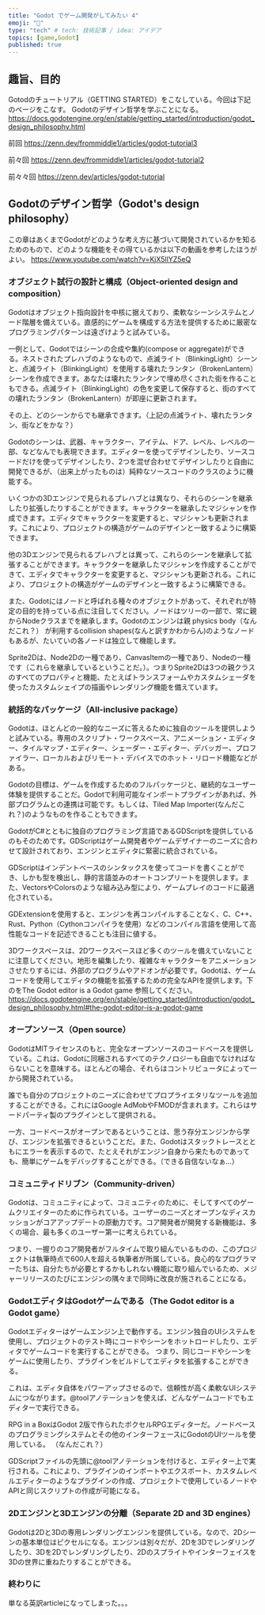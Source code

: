 ```yaml
---
title: "Godot でゲーム開発がしてみたい 4"
emoji: "🤖"
type: "tech" # tech: 技術記事 / idea: アイデア
topics: [game,Godot]
published: true
---
```


## 趣旨、目的

Gotodのチュートリアル（GETTING STARTED）をこなしている。今回は下記のページをこなす。
Godotのデザイン哲学を学ぶことになる。
https://docs.godotengine.org/en/stable/getting_started/introduction/godot_design_philosophy.html


前回
https://zenn.dev/frommiddle1/articles/godot-tutorial3

前々回
https://zenn.dev/frommiddle1/articles/godot-tutorial2

前々々回
https://zenn.dev/articles/godot-tutorial


## Godotのデザイン哲学（Godot's design philosophy）
この章はあくまでGodotがどのような考え方に基づいて開発されているかを知るためのもので、どのような機能をその得ているかは以下の動画を参考したほうがよい。
https://www.youtube.com/watch?v=KjX5llYZ5eQ

### オブジェクト試行の設計と構成（Object-oriented design and composition）
Godotはオブジェクト指向設計を中核に据えており、柔軟なシーンシステムとノード階層を備えている。直感的にゲームを構成する方法を提供するために厳密なプログラミングパターンは遠ざけようと試みている。
  
一例として、Godotではシーンの合成や集約(compose or aggregate)ができる。ネストされたプレハブのようなもので、点滅ライト（BlinkingLight）シーンと、点滅ライト（BlinkingLight）を使用する壊れたランタン（BrokenLantern）シーンを作成できます。あなたは壊れたランタンで埋め尽くされた街を作ることもできる。点滅ライト（BlinkingLight）の色を変更して保存すると、街のすべての壊れたランタン（BrokenLantern）が即座に更新されます。

その上、どのシーンからでも継承できます。（上記の点滅ライト、壊れたランタン、街などをかな？）

Godotのシーンは、武器、キャラクター、アイテム、ドア、レベル、レベルの一部、などなんでも表現できます。エディターを使ってデザインしたり、ソースコードだけを使ってデザインしたり、2つを混ぜ合わせてデザインしたりと自由に開発できるが、（出来上がったものは）純粋なソースコードのクラスのように機能する。

いくつかの3Dエンジンで見られるプレハブとは異なり、それらのシーンを継承したり拡張したりすることができます。キャラクターを継承したマジシャンを作成できます。エディタでキャラクターを変更すると、マジシャンも更新されます。これにより、プロジェクトの構造がゲームのデザインと一致するように構築できます。

他の3Dエンジンで見られるプレハブとは異って、これらのシーンを継承して拡張することができます。キャラクターを継承したマジシャンを作成することができて、エディタでキャラクターを変更すると、マジシャンも更新される。これにより、プロジェクトの構造がゲームのデザインと一致するように構築できる。

また、Godotにはノードと呼ばれる種々のオブジェクトがあって、それぞれが特定の目的を持っている点に注目してください。ノードはツリーの一部で、常に親からNodeクラスまでを継承します。Godotのエンジンは親 physics body（なんだこれ？） が利用するcollision shapes(なんと訳すかわからん)のようなノードもあるが、たいていの各ノードは独立して機能します。

Sprite2Dは、Node2Dの一種であり、CanvasItemの一種であり、Nodeの一種です（これらを継承しているということだ。）。つまりSprite2Dは3つの親クラスのすべてのプロパティと機能、たとえばトランスフォームやカスタムシェーダを使ったカスタムシェイプの描画やレンダリング機能を備えています。

### 統括的なパッケージ（All-inclusive package）
Godotは、ほとんどの一般的なニーズに答えるために独自のツールを提供しようと試みている。専用のスクリプト・ワークスペース、アニメーション・エディター、タイルマップ・エディター、シェーダー・エディター、デバッガー、プロファイラー、ローカルおよびリモート・デバイスでのホット・リロード機能などがある。  

Godotの目標は、ゲームを作成するためのフルパッケージと、継続的なユーザー体験を提供することだ。Godotで利用可能なインポートプラグインがあれば、外部プログラムとの連携は可能です。もしくは、Tiled Map Importer(なんだこれ？)のようなものを作ることもできます。  

GodotがC#とともに独自のプログラミング言語であるGDScriptを提供しているのもそのためです。GDScriptはゲーム開発者やゲームデザイナーのニーズに合わせて設計されており、エンジンとエディタに緊密に統合されている。  

GDScriptはインデントベースのシンタックスを使ってコードを書くことができ、しかも型を検出し、静的言語並みのオートコンプリートを提供します。また、VectorsやColorsのような組み込み型により、ゲームプレイのコードに最適化されている。  

GDExtensionを使用すると、エンジンを再コンパイルすることなく、C、C++、Rust、Python（Cythonコンパイラを使用）などのコンパイル言語を使用して高性能なコードを記述できることも注目に値する。  

3Dワークスペースは、2Dワークスペースほど多くのツールを備えていないことに注意してください。地形を編集したり、複雑なキャラクターをアニメーションさせたりするには、外部のプログラムやアドオンが必要です。Godotは、ゲームコードを使用してエディタの機能を拡張するための完全なAPIを提供します。下のをThe Godot editor is a Godot game 参照してください。  
https://docs.godotengine.org/en/stable/getting_started/introduction/godot_design_philosophy.html#the-godot-editor-is-a-godot-game


### オープンソース（Open source）
GodotはMITライセンスのもと、完全なオープンソースのコードベースを提供している。これは、Godotに同梱されるすべてのテクノロジーも自由でなければならないことを意味する。ほとんどの場合、それらはコントリビュータによって一から開発されている。

誰でも自分のプロジェクトのニーズに合わせてプロプライエタリなツールを追加することができる。これにはGoogle AdMobやFMODが含まれます。これらはサードパーティ製のプラグインとして提供される。

一方、コードベースがオープンであるということは、思う存分エンジンから学び、エンジンを拡張できるということだ。また、Godotはスタックトレースとともにエラーを表示するので、たとえそれがエンジン自身から来たものであっても、簡単にゲームをデバッグすることができる。（できる自信ないなぁ…）

### コミュニティドリブン（Community-driven）
Godotは、コミュニティによって、コミュニティのために、そしてすべてのゲームクリエイターのために作られている。ユーザーのニーズとオープンなディスカッションがコアアップデートの原動力です。コア開発者が開発する新機能は、多くの場合、最も多くのユーザー第一に考えられている。  

つまり、一握りのコア開発者がフルタイムで取り組んでいるものの、このプロジェクトは執筆時点で600人を超える執筆者が所属している。良心的なプログラマーたちは、自分たちが必要とするかもしれない機能に取り組んでいるため、メジャーリリースのたびにエンジンの隅々まで同時に改良が施されることになる。

### GodotエディタはGodotゲームである（The Godot editor is a Godot game）

Godotエディターはゲームエンジン上で動作する。エンジン独自のUIシステムを使用し、プロジェクトのテスト時にコードやシーンをホットロードしたり、エディタでゲームコードを実行することができる。
つまり、同じコードやシーンをゲームに使用したり、プラグインをビルドしてエディタを拡張することができる。

これは、エディタ自体をパワーアップさせるので、信頼性が高く柔軟なUIシステムにつながります。@toolアノテーションを使えば、どんなゲームコードでもエディターで実行できる。

RPG in a BoxはGodot 2版で作られたボクセルRPGエディターだ。ノードベースのプログラミングシステムとその他のインターフェースにGodotのUIツールを使用している。
（なんだこれ？）

GDScriptファイルの先頭に@toolアノテーションを付けると、エディター上で実行される。これにより、プラグインのインポートやエクスポート、カスタムレベルエディターのようなプラグインの作成、プロジェクトで使用しているノードやAPIと同じスクリプトの作成が可能になる。

### 2Dエンジンと3Dエンジンの分離（Separate 2D and 3D engines）
Godotは2Dと3Dの専用レンダリングエンジンを提供している。なので、2Dシーンの基本単位はピクセルになる。エンジンは別々だが、2Dを3Dでレンダリングしたり、3Dを2Dでレンダリングしたり、2Dのスプライトやインターフェイスを3Dの世界に重ねたりすることができる。


### 終わりに
単なる英訳articleになってしまった。。。